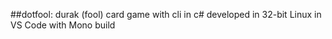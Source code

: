 ##dotfool: durak (fool) card game with cli in c#
developed in 32-bit Linux in VS Code with Mono build
